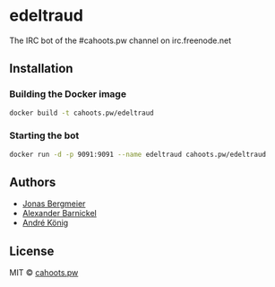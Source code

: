 # edeltraud

The IRC bot of the #cahoots.pw channel on irc.freenode.net

## Installation

### Building the Docker image

```sh
docker build -t cahoots.pw/edeltraud
```

### Starting the bot

```sh
docker run -d -p 9091:9091 --name edeltraud cahoots.pw/edeltraud
```

## Authors

  * [Jonas Bergmeier](mailto:jonas.bergmeier@gmail.com)
  * [Alexander Barnickel](mailto:alex@alba.io)
  * [André König](mailto:andre.koenig@posteo.de)

## License

MIT © [cahoots.pw](http://cahoots.pw)
